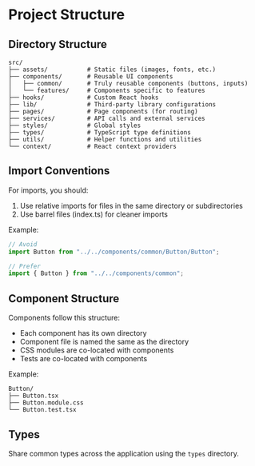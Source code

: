 # Project Structure

## Directory Structure

```
src/
├── assets/           # Static files (images, fonts, etc.)
├── components/       # Reusable UI components
│   ├── common/       # Truly reusable components (buttons, inputs)
│   └── features/     # Components specific to features
├── hooks/            # Custom React hooks
├── lib/              # Third-party library configurations
├── pages/            # Page components (for routing)
├── services/         # API calls and external services
├── styles/           # Global styles
├── types/            # TypeScript type definitions
├── utils/            # Helper functions and utilities
└── context/          # React context providers
```

## Import Conventions

For imports, you should:

1. Use relative imports for files in the same directory or subdirectories
2. Use barrel files (index.ts) for cleaner imports

Example:

```typescript
// Avoid
import Button from "../../components/common/Button/Button";

// Prefer
import { Button } from "../../components/common";
```

## Component Structure

Components follow this structure:

- Each component has its own directory
- Component file is named the same as the directory
- CSS modules are co-located with components
- Tests are co-located with components

Example:

```
Button/
├── Button.tsx
├── Button.module.css
└── Button.test.tsx
```

## Types

Share common types across the application using the `types` directory.
